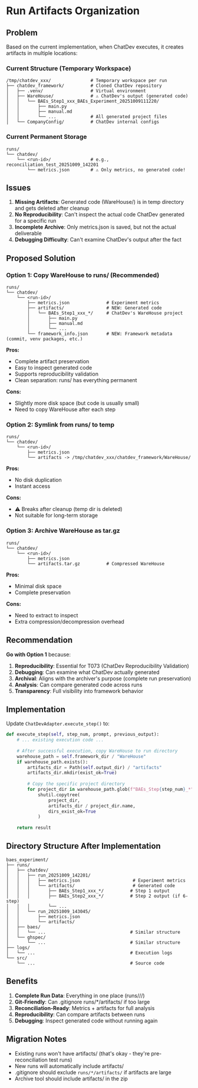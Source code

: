 # Run Artifacts Organization

## Problem

Based on the current implementation, when ChatDev executes, it creates artifacts in multiple locations:

### Current Structure (Temporary Workspace)
```
/tmp/chatdev_xxx/               # Temporary workspace per run
├── chatdev_framework/          # Cloned ChatDev repository
│   ├── .venv/                  # Virtual environment
│   ├── WareHouse/              # ⚠️ ChatDev's output (generated code)
│   │   └── BAEs_Step1_xxx_BAEs_Experiment_20251009111220/
│   │       ├── main.py
│   │       ├── manual.md
│   │       └── ...             # All generated project files
│   └── CompanyConfig/          # ChatDev internal configs
```

### Current Permanent Storage
```
runs/
└── chatdev/
    └── <run-id>/               # e.g., reconciliation_test_20251009_142201
        └── metrics.json        # ⚠️ Only metrics, no generated code!
```

## Issues

1. **Missing Artifacts**: Generated code (WareHouse/) is in temp directory and gets deleted after cleanup
2. **No Reproducibility**: Can't inspect the actual code ChatDev generated for a specific run
3. **Incomplete Archive**: Only metrics.json is saved, but not the actual deliverable
4. **Debugging Difficulty**: Can't examine ChatDev's output after the fact

## Proposed Solution

### Option 1: Copy WareHouse to runs/ (Recommended)
```
runs/
└── chatdev/
    └── <run-id>/
        ├── metrics.json              # Experiment metrics
        ├── artifacts/                # NEW: Generated code
        │   └── BAEs_Step1_xxx_*/     # ChatDev's WareHouse project
        │       ├── main.py
        │       ├── manual.md
        │       └── ...
        └── framework_info.json       # NEW: Framework metadata (commit, venv packages, etc.)
```

**Pros:**
- Complete artifact preservation
- Easy to inspect generated code
- Supports reproducibility validation
- Clean separation: runs/ has everything permanent

**Cons:**
- Slightly more disk space (but code is usually small)
- Need to copy WareHouse after each step

### Option 2: Symlink from runs/ to temp
```
runs/
└── chatdev/
    └── <run-id>/
        ├── metrics.json
        └── artifacts -> /tmp/chatdev_xxx/chatdev_framework/WareHouse/
```

**Pros:**
- No disk duplication
- Instant access

**Cons:**
- ⚠️ Breaks after cleanup (temp dir is deleted)
- Not suitable for long-term storage

### Option 3: Archive WareHouse as tar.gz
```
runs/
└── chatdev/
    └── <run-id>/
        ├── metrics.json
        └── artifacts.tar.gz          # Compressed WareHouse
```

**Pros:**
- Minimal disk space
- Complete preservation

**Cons:**
- Need to extract to inspect
- Extra compression/decompression overhead

## Recommendation

**Go with Option 1** because:

1. **Reproducibility**: Essential for T073 (ChatDev Reproducibility Validation)
2. **Debugging**: Can examine what ChatDev actually generated
3. **Archival**: Aligns with the archiver's purpose (complete run preservation)
4. **Analysis**: Can compare generated code across runs
5. **Transparency**: Full visibility into framework behavior

## Implementation

Update `ChatDevAdapter.execute_step()` to:

```python
def execute_step(self, step_num, prompt, previous_output):
    # ... existing execution code ...
    
    # After successful execution, copy WareHouse to run directory
    warehouse_path = self.framework_dir / "WareHouse"
    if warehouse_path.exists():
        artifacts_dir = Path(self.output_dir) / "artifacts"
        artifacts_dir.mkdir(exist_ok=True)
        
        # Copy the specific project directory
        for project_dir in warehouse_path.glob(f"BAEs_Step{step_num}_*"):
            shutil.copytree(
                project_dir,
                artifacts_dir / project_dir.name,
                dirs_exist_ok=True
            )
    
    return result
```

## Directory Structure After Implementation

```
baes_experiment/
├── runs/
│   ├── chatdev/
│   │   ├── run_20251009_142201/
│   │   │   ├── metrics.json                    # Experiment metrics
│   │   │   └── artifacts/                      # Generated code
│   │   │       ├── BAEs_Step1_xxx_*/          # Step 1 output
│   │   │       ├── BAEs_Step2_xxx_*/          # Step 2 output (if 6-step)
│   │   │       └── ...
│   │   └── run_20251009_143045/
│   │       ├── metrics.json
│   │       └── artifacts/
│   ├── baes/
│   │   └── ...                                # Similar structure
│   └── ghspec/
│       └── ...                                # Similar structure
├── logs/
│   └── ...                                    # Execution logs
└── src/
    └── ...                                    # Source code
```

## Benefits

1. **Complete Run Data**: Everything in one place (runs/<framework>/<run-id>/)
2. **Git-Friendly**: Can .gitignore runs/*/artifacts/ if too large
3. **Reconciliation-Ready**: Metrics + artifacts for full analysis
4. **Reproducibility**: Can compare artifacts between runs
5. **Debugging**: Inspect generated code without running again

## Migration Notes

- Existing runs won't have artifacts/ (that's okay - they're pre-reconciliation test runs)
- New runs will automatically include artifacts/
- .gitignore should exclude `runs/*/artifacts/` if artifacts are large
- Archive tool should include artifacts/ in the zip
